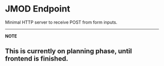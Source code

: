 JMOD Endpoint
=============

Minimal HTTP server to receive POST from form inputs.

---
**NOTE**

This is currently on planning phase, until frontend is finished.
---